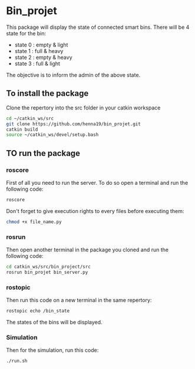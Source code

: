 # Bin_projet
This package will display the state of connected smart bins. There will be 4 state for the bin:
* state 0 : empty & light
* state 1 : full & heavy
* state 2 : empty & heavy
* state 3 : full & light

The objective is to inform the admin of the above state. 

## To install the package
Clone the repertory into the src folder in your catkin workspace

```sh
cd ~/catkin_ws/src
git clone https://github.com/henna19/bin_projet.git
catkin build
source ~/catkin_ws/devel/setup.bash
```

## TO run the package
### roscore

First of all you need to run the server. To do so open a terminal and run the following code:

```sh 
roscore
```

Don't forget to give execution rights to every files before executing them:
```sh 
chmod +x file_name.py
```
### rosrun
Then open another terminal in the package you cloned and run the following code:

```sh
cd catkin_ws/src/bin_project/src
rosrun bin_projet bin_server.py
```

### rostopic
Then run this code on a new terminal in the same repertory:
```sh
rostopic echo /bin_state
``` 
The states of the bins will be displayed.

### Simulation
Then for the simulation, run this code:
```sh 
./run.sh
```
